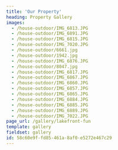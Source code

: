```yaml
---
title: 'Our Property'
heading: Property Gallery
images:
  - /house-outdoor/IMG_6813.JPG
  - /house-outdoor/IMG_6891.JPG
  - /house-outdoor/IMG_6815.JPG
  - /house-outdoor/IMG_7020.JPG
  - /house-outdoor/6661.jpg
  - /house-outdoor/1942.jpg
  - /house-outdoor/IMG_6876.JPG
  - /house-outdoor/8047.jpg
  - /house-outdoor/IMG_6817.JPG
  - /house-outdoor/IMG_6867.JPG
  - /house-outdoor/IMG_6860.JPG
  - /house-outdoor/IMG_6857.JPG
  - /house-outdoor/IMG_6865.JPG
  - /house-outdoor/IMG_6884.JPG
  - /house-outdoor/IMG_6885.JPG
  - /house-outdoor/IMG_6889.JPG
  - /house-outdoor/IMG_7022.JPG
page_url: /gallery/lakefront-fun
template: gallery
fieldset: gallery
id: 58c60e9f-fd85-461a-8af0-e5272e467c29
---
```

